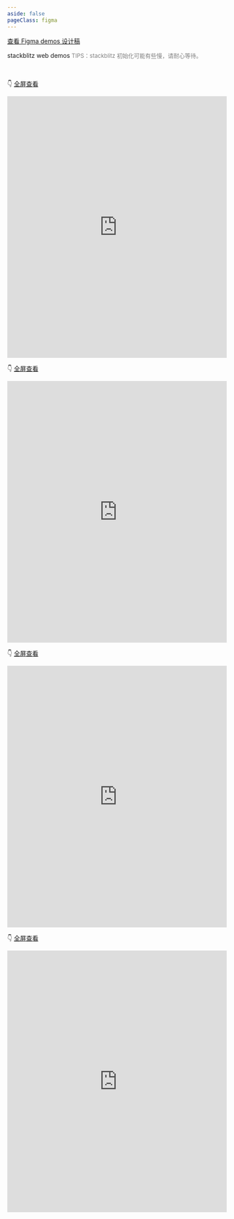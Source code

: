 ```yaml
---
aside: false
pageClass: figma
---
```

[查看 Figma demos 设计稿](https://www.figma.com/file/I3dgtLD3NFSRo8OSZVCaUW/Untitled?type=design&node-id=0-1&mode=design&t=6fTMT5YVx6G655OF-0)


stackblitz web demos <font color=gray size=2>TIPS：stackblitz 初始化可能有些慢，请耐心等待。</font>


<br >

👇️ [全屏查看](https://js-jxeyfy.stackblitz.io)
<iframe width="100%" border="0" height="600px" src="https://stackblitz.com/edit/js-jxeyfy?embed=1&file=index.html&hideDevTools=1" frameborder="0"></iframe>

<br >

👇️ [全屏查看](https://js-17ppcx.stackblitz.io)
<iframe width="100%" border="0" height="600px" src="https://stackblitz.com/edit/js-17ppcx?embed=1&file=index.html&hideDevTools=1" frameborder="0"></iframe>

<br >

👇️ [全屏查看](https://js-ng872c.stackblitz.io)
<iframe width="100%" border="0" height="600px" src="https://stackblitz.com/edit/js-ng872c?embed=1&file=index.html&hideDevTools=1" frameborder="0"></iframe>

<br >


👇️ [全屏查看](https://js-lnuull.stackblitz.io)
<iframe width="100%" border="0" height="600px" src="https://stackblitz.com/edit/js-lnuull?embed=1&file=index.html&hideDevTools=1" frameborder="0"></iframe>

